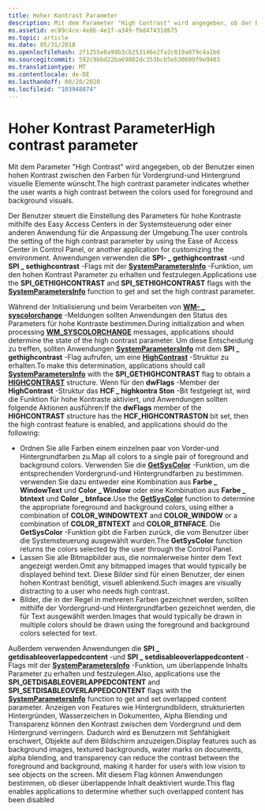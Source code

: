 ```yaml
---
title: Hoher Kontrast Parameter
description: Mit dem Parameter "High Contrast" wird angegeben, ob der Benutzer einen hohen Kontrast zwischen den Farben für Vordergrund-und Hintergrund visuelle Elemente wünscht.
ms.assetid: ec89c4ce-4e8b-4e1f-a349-fbd47431d675
ms.topic: article
ms.date: 05/31/2018
ms.openlocfilehash: 2f1255e8a99b3cb253146e2fa2c019a879c4a1b6
ms.sourcegitcommit: 592c9bbd22ba69802dc353bcb5eb30699f9e9403
ms.translationtype: MT
ms.contentlocale: de-DE
ms.lasthandoff: 08/20/2020
ms.locfileid: "103948874"
---
```

# <a name="high-contrast-parameter"></a><span data-ttu-id="f96a9-103">Hoher Kontrast Parameter</span><span class="sxs-lookup"><span data-stu-id="f96a9-103">High contrast parameter</span></span>

<span data-ttu-id="f96a9-104">Mit dem Parameter "High Contrast" wird angegeben, ob der Benutzer einen hohen Kontrast zwischen den Farben für Vordergrund-und Hintergrund visuelle Elemente wünscht.</span><span class="sxs-lookup"><span data-stu-id="f96a9-104">The high contrast parameter indicates whether the user wants a high contrast between the colors used for foreground and background visuals.</span></span>

<span data-ttu-id="f96a9-105">Der Benutzer steuert die Einstellung des Parameters für hohe Kontraste mithilfe des Easy Access Centers in der Systemsteuerung oder einer anderen Anwendung für die Anpassung der Umgebung.</span><span class="sxs-lookup"><span data-stu-id="f96a9-105">The user controls the setting of the high contrast parameter by using the Ease of Access Center in Control Panel, or another application for customizing the environment.</span></span> <span data-ttu-id="f96a9-106">Anwendungen verwenden die **SPI- \_ gethighcontrast** -und **SPI \_ sethighcontrast** -Flags mit der [**SystemParametersInfo**](/windows/desktop/api/winuser/nf-winuser-systemparametersinfoa) -Funktion, um den hohen Kontrast Parameter zu erhalten und festzulegen.</span><span class="sxs-lookup"><span data-stu-id="f96a9-106">Applications use the **SPI\_GETHIGHCONTRAST** and **SPI\_SETHIGHCONTRAST** flags with the [**SystemParametersInfo**](/windows/desktop/api/winuser/nf-winuser-systemparametersinfoa) function to get and set the high contrast parameter.</span></span>

<span data-ttu-id="f96a9-107">Während der Initialisierung und beim Verarbeiten von [**WM- \_ syscolorchange**](/windows/desktop/gdi/wm-syscolorchange) -Meldungen sollten Anwendungen den Status des Parameters für hohe Kontraste bestimmen.</span><span class="sxs-lookup"><span data-stu-id="f96a9-107">During initialization and when processing [**WM\_SYSCOLORCHANGE**](/windows/desktop/gdi/wm-syscolorchange) messages, applications should determine the state of the high contrast parameter.</span></span> <span data-ttu-id="f96a9-108">Um diese Entscheidung zu treffen, sollten Anwendungen [**SystemParametersInfo**](/windows/desktop/api/winuser/nf-winuser-systemparametersinfoa) mit dem **SPI \_ gethighcontrast** -Flag aufrufen, um eine [**HighContrast**](/windows/win32/api/winuser/ns-winuser-highcontrasta) -Struktur zu erhalten.</span><span class="sxs-lookup"><span data-stu-id="f96a9-108">To make this determination, applications should call [**SystemParametersInfo**](/windows/desktop/api/winuser/nf-winuser-systemparametersinfoa) with the **SPI\_GETHIGHCONTRAST** flag to obtain a [**HIGHCONTRAST**](/windows/win32/api/winuser/ns-winuser-highcontrasta) structure.</span></span> <span data-ttu-id="f96a9-109">Wenn für den **dwFlags** -Member der **HighContrast** -Struktur das **HCF \_ highkontra Ston** -Bit festgelegt ist, wird die Funktion für hohe Kontraste aktiviert, und Anwendungen sollten folgende Aktionen ausführen:</span><span class="sxs-lookup"><span data-stu-id="f96a9-109">If the **dwFlags** member of the **HIGHCONTRAST** structure has the **HCF\_HIGHCONTRASTON** bit set, then the high contrast feature is enabled, and applications should do the following:</span></span>

-   <span data-ttu-id="f96a9-110">Ordnen Sie alle Farben einem einzelnen paar von Vorder-und Hintergrundfarben zu.</span><span class="sxs-lookup"><span data-stu-id="f96a9-110">Map all colors to a single pair of foreground and background colors.</span></span> <span data-ttu-id="f96a9-111">Verwenden Sie die [**GetSysColor**](/windows/desktop/api/winuser/nf-winuser-getsyscolor) -Funktion, um die entsprechenden Vordergrund-und Hintergrundfarben zu bestimmen. verwenden Sie dazu entweder eine Kombination aus **Farbe \_ WindowText** und **Color \_ Window** oder eine Kombination aus **Farbe \_ btntext** und **Color \_ btnface**.</span><span class="sxs-lookup"><span data-stu-id="f96a9-111">Use the [**GetSysColor**](/windows/desktop/api/winuser/nf-winuser-getsyscolor) function to determine the appropriate foreground and background colors, using either a combination of **COLOR\_WINDOWTEXT** and **COLOR\_WINDOW** or a combination of **COLOR\_BTNTEXT** and **COLOR\_BTNFACE**.</span></span> <span data-ttu-id="f96a9-112">Die **GetSysColor** -Funktion gibt die Farben zurück, die vom Benutzer über die Systemsteuerung ausgewählt wurden.</span><span class="sxs-lookup"><span data-stu-id="f96a9-112">The **GetSysColor** function returns the colors selected by the user through the Control Panel.</span></span>
-   <span data-ttu-id="f96a9-113">Lassen Sie alle Bitmapbilder aus, die normalerweise hinter dem Text angezeigt werden.</span><span class="sxs-lookup"><span data-stu-id="f96a9-113">Omit any bitmapped images that would typically be displayed behind text.</span></span> <span data-ttu-id="f96a9-114">Diese Bilder sind für einen Benutzer, der einen hohen Kontrast benötigt, visuell ablenkend.</span><span class="sxs-lookup"><span data-stu-id="f96a9-114">Such images are visually distracting to a user who needs high contrast.</span></span>
-   <span data-ttu-id="f96a9-115">Bilder, die in der Regel in mehreren Farben gezeichnet werden, sollten mithilfe der Vordergrund-und Hintergrundfarben gezeichnet werden, die für Text ausgewählt werden.</span><span class="sxs-lookup"><span data-stu-id="f96a9-115">Images that would typically be drawn in multiple colors should be drawn using the foreground and background colors selected for text.</span></span>

<span data-ttu-id="f96a9-116">Außerdem verwenden Anwendungen die **SPI \_ getdisableoverlappedcontent** -und **SPI \_ setdisableoverlappedcontent** -Flags mit der [**SystemParametersInfo**](/windows/desktop/api/winuser/nf-winuser-systemparametersinfoa) -Funktion, um überlappende Inhalts Parameter zu erhalten und festzulegen.</span><span class="sxs-lookup"><span data-stu-id="f96a9-116">Also, applications use the **SPI\_GETDISABLEOVERLAPPEDCONTENT** and **SPI\_SETDISABLEOVERLAPPEDCONTENT** flags with the [**SystemParametersInfo**](/windows/desktop/api/winuser/nf-winuser-systemparametersinfoa) function to get and set overlapped content parameter.</span></span> <span data-ttu-id="f96a9-117">Anzeigen von Features wie Hintergrundbildern, strukturierten Hintergründen, Wasserzeichen in Dokumenten, Alpha Blending und Transparenz können den Kontrast zwischen dem Vordergrund und dem Hintergrund verringern. Dadurch wird es Benutzern mit Sehfähigkeit erschwert, Objekte auf dem Bildschirm anzuzeigen.</span><span class="sxs-lookup"><span data-stu-id="f96a9-117">Display features such as background images, textured backgrounds, water marks on documents, alpha blending, and transparency can reduce the contrast between the foreground and background, making it harder for users with low vision to see objects on the screen.</span></span> <span data-ttu-id="f96a9-118">Mit diesem Flag können Anwendungen bestimmen, ob dieser überlappende Inhalt deaktiviert wurde.</span><span class="sxs-lookup"><span data-stu-id="f96a9-118">This flag enables applications to determine whether such overlapped content has been disabled</span></span>

 

 